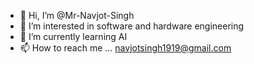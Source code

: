 - 👋 Hi, I’m @Mr-Navjot-Singh
- 👀 I’m interested in software and hardware engineering
- 🌱 I’m currently learning AI
- 📫 How to reach me ... navjotsingh1919@gmail.com

<!---
Mr-Navjot-Singh/Mr-Navjot-Singh is a ✨ special ✨ repository because its `README.md` (this file) appears on your GitHub profile.
You can click the Preview link to take a look at your changes.
--->
